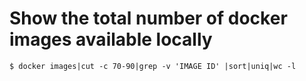 # Show the total number of docker images available locally

`$ docker images|cut -c 70-90|grep -v 'IMAGE ID' |sort|uniq|wc -l`
